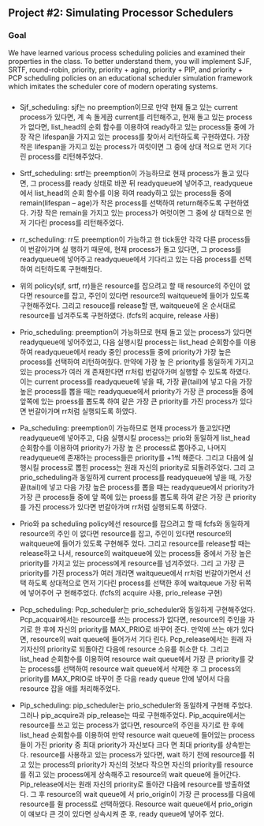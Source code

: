 ## Project #2: Simulating Processor Schedulers

### Goal

We have learned various process scheduling policies and examined their properties in the class.
To better understand them, you will implement SJF, SRTF, round-robin, priority, priority + aging, priority + PIP, and priority + PCP scheduling policies on an educational scheduler simulation framework which imitates the scheduler core of modern operating systems.


### <description how each scheduling policy is implemented>
	
- Sjf_scheduling: sjf는 no preemption이므로 만약 현재 돌고 있는 current process가 있다면, 계
속 돌게끔 current를 리턴해주고, 현재 돌고 있는 process가 없다면, list_head의 순회 함수를
이용하여 ready하고 있는 process들 중에 가장 작은 lifespan을 가지고 있는 process를 찾아서
리턴하도록 구현하였다. 가장 작은 lifespan을 가지고 있는 process가 여럿이면 그 중에 상대
적으로 먼저 기다린 process를 리턴해주었다.
	
- Srtf_scheduling: srtf는 preemption이 가능하므로 현재 process가 돌고 있다면, 그 process를
ready 상태로 바꾼 뒤 readyqueue에 넣어주고, readyqueue에서 list_head의 순회 함수를 이용
하여 ready하고 있는 process들 중에 remain(lifespan – age)가 작은 process를 선택하여
return해주도록 구현하였다. 가장 작은 remain을 가지고 있는 process가 여럿이면 그 중에 상
대적으로 먼저 기다린 process를 리턴해주었다.
	
- rr_scheduling: rr도 preemption이 가능하고 한 tick동안 각각 다른 process들이 번갈아가며 실
행하기 때문에, 현재 process가 돌고 있다면, 그 process를 readyqueue에 넣어주고
readyqueue에서 기다리고 있는 다음 process를 선택하여 리턴하도록 구현해줬다.
	
- 위의 policy(sjf, srtf, rr)들은 resource를 잡으려고 할 때 resource의 주인이 없다면 resource를
잡고, 주인이 있다면 resource의 waitqueue에 들어가 있도록 구현해주었다. 그리고 resouce를
release할 땐, waitqueue에 온 순서대로 resource를 넘겨주도록 구현하였다. (fcfs의 acquire, 
release 사용)
	
- Prio_scheduling: preemption이 가능하므로 현재 돌고 있는 process가 있다면 readyqueue에
넣어주었고, 다음 실행시킬 process는 list_head 순회함수를 이용하여 readyqueue에서 ready 
중인 process들 중에 priority가 가장 높은 process를 선택하여 리턴하여줬다. 만약에 가장 높
은 priority를 동일하게 가지고 있는 process가 여러 개 존재한다면 rr처럼 번갈아가며 실행할
수 있도록 하였다. 이는 current process를 readyqueue에 넣을 때, 가장 끝(tail)에 넣고 다음
가장 높은 process를 뽑을 때는 readyqueue에서 priority가 가장 큰 process들 중에 앞쪽에
있는 proess를 뽑도록 하여 같은 가장 큰 priority를 가진 process가 있다면 번갈아가며 rr처럼
실행되도록 하였다.
	
- Pa_scheduling: preemption이 가능하므로 현재 process가 돌고있다면 readyqueue에 넣어주고,
다음 실행시킬 process는 prio와 동일하게 list_head 순회함수를 이용하여 priority가 가장 높
은 process로 뽑아주고, 나머지 readyqueue에 존재하는 process들은 priority를 +1씩 해준다.
그리고 다음에 실행시킬 process로 뽑힌 process는 원래 자신의 priority로 되돌려주었다. 그리
고 prio_scheduling과 동일하게 current process를 readyqueue에 넣을 때, 가장 끝(tail)에 넣고
다음 가장 높은 process를 뽑을 때는 readyqueue에서 priority가 가장 큰 process들 중에 앞
쪽에 있는 proess를 뽑도록 하여 같은 가장 큰 priority를 가진 process가 있다면 번갈아가며
rr처럼 실행되도록 하였다.
	
- Prio와 pa scheduling policy에선 resource를 잡으려고 할 때 fcfs와 동일하게 resource의 주인
이 없다면 resource를 잡고, 주인이 있다면 resource의 waitqueue에 들어가 있도록 구현해주
었다. 그리고 resource를 release할 때는 release하고 나서, resource의 waitqueue에 있는
process들 중에서 가장 높은 priority를 가지고 있는 process에게 resource를 넘겨주었다. 그리
고 가장 큰 priority를 가진 process가 여러 개라면 waitqueue에서 rr처럼 번갈아가면서 선택
하도록 상대적으로 먼저 기다린 process를 선택한 후에 waitqueue 가장 뒤쪽에 넣어주어 구
현해주었다. (fcfs의 acquire 사용, prio_release 구현)
	
- Pcp_scheduling: Pcp_scheduler는 prio_scheduler와 동일하게 구현해주었다. Pcp_acquair에서는
resource를 쓰는 process가 없다면, resource의 주인을 자기로 한 후에 자신의 priority를
MAX_PRIO로 바꾸어 준다. 만약에 쓰는 애가 있다면, resource의 wait queue에 들어가서 기다
린다. Pcp_release에서는 원래 자기자신의 priority로 되돌아간 다음에 resource 소유를 취소한
다. 그리고 list_head 순회함수를 이용하여 resource wait queue에서 가장 큰 priority를 갖는
process를 선택하여 resource wait queue에서 삭제한 후 그 process의 priority를 MAX_PRIO로
바꾸어 준 다음 ready queue 안에 넣어서 다음 resource 잡을 애를 처리해주었다.
	
- Pip_scheduling: pip_scheduler는 prio_scheduler와 동일하게 구현해 주었다. 그러나
pip_acquire과 pip_release는 따로 구현해주었다. Pip_acquire에서는 resource를 쓰고 있는
process가 없다면, resource의 주인을 자기로 한 후에 list_head 순회함수를 이용하여 만약
resource wait queue에 들어있는 process들이 가진 priority 중 최대 priority가 자신보다 크다
면 최대 priority를 상속받는다. resource를 사용하고 있는 process가 있다면, wait 하기 전에
resource를 쥐고 있는 process의 priority가 자신의 것보다 작으면 자신의 priority를 resource
를 쥐고 있는 process에게 상속해주고 resource의 wait queue에 들어간다. Pip_release에서는
원래 자신의 priority로 돌아간 다음에 resource를 방출하였다. 그 후 resource의 wait queue에
서 prio_origin이 가장 큰 process를 다음에 resource를 쥘 process로 선택하였다. Resource 
wait queue에서 prio_origin이 얘보다 큰 것이 있다면 상속시켜 준 후, ready queue에 넣어주
었다.
